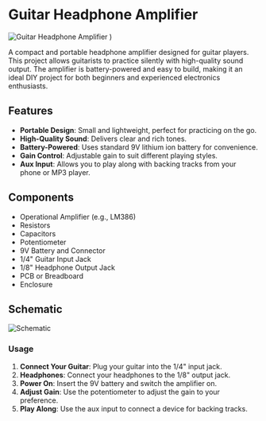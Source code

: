 # Guitar Headphone Amplifier

![Guitar Headphone Amplifier](Guitar_Headphone_Amplifier/Enclosure/Assembly/product.png)
)

A compact and portable headphone amplifier designed for guitar players. This project allows guitarists to practice silently with high-quality sound output. The amplifier is battery-powered and easy to build, making it an ideal DIY project for both beginners and experienced electronics enthusiasts.

## Features

- **Portable Design**: Small and lightweight, perfect for practicing on the go.
- **High-Quality Sound**: Delivers clear and rich tones.
- **Battery-Powered**: Uses standard 9V lithium ion battery for convenience.
- **Gain Control**: Adjustable gain to suit different playing styles.
- **Aux Input**: Allows you to play along with backing tracks from your phone or MP3 player.

## Components

- Operational Amplifier (e.g., LM386)
- Resistors
- Capacitors
- Potentiometer
- 9V Battery and Connector
- 1/4" Guitar Input Jack
- 1/8" Headphone Output Jack
- PCB or Breadboard
- Enclosure

## Schematic

![Schematic](path_to_schematic.jpg)


### Usage

1. **Connect Your Guitar**: Plug your guitar into the 1/4" input jack.
2. **Headphones**: Connect your headphones to the 1/8" output jack.
3. **Power On**: Insert the 9V battery and switch the amplifier on.
4. **Adjust Gain**: Use the potentiometer to adjust the gain to your preference.
5. **Play Along**: Use the aux input to connect a device for backing tracks.



